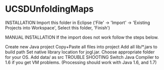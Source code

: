 # UCSDUnfoldingMaps

INSTALLATION
Import this folder in Eclipse ('File' -> 'Import' -> 'Existing Projects into Workspace', Select this folder, 'Finish')

MANUAL INSTALLATION 
If the import does not work follow the steps below.

Create new Java project
Copy+Paste all files into project
Add all lib/*.jars to build path
Set native library location for jogl.jar. Choose appropriate folder for your OS.
Add data/ as src
TROUBLE SHOOTING Switch Java Compiler to 1.6 if you get VM problems. (Processing should work with Java 1.6, and 1.7)

